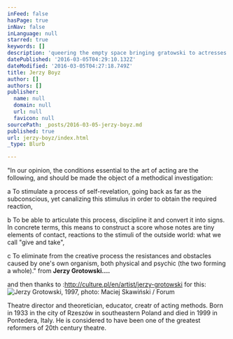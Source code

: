 ```yaml
---
inFeed: false
hasPage: true
inNav: false
inLanguage: null
starred: true
keywords: []
description: 'queering the empty space bringing gratowski to actresses. '
datePublished: '2016-03-05T04:29:10.132Z'
dateModified: '2016-03-05T04:27:18.749Z'
title: Jerzy Boyz
author: []
authors: []
publisher:
  name: null
  domain: null
  url: null
  favicon: null
sourcePath: _posts/2016-03-05-jerzy-boyz.md
published: true
url: jerzy-boyz/index.html
_type: Blurb

---
```

"In our opinion, the conditions essential to the art of acting are the following, and should be made the object of a methodical investigation:

a To stimulate a process of self-revelation, going back as far as the subconscious, yet canalizing this stimulus in order to obtain the required reaction, 

b To be able to articulate this process, discipline it and convert it into signs. In concrete terms, this means to construct a score whose notes are tiny elements of contact, reactions to the stimuli of the outside world: what we call "give and take", 

c To eliminate from the creative process the resistances and obstacles caused by one's own organism, both physical and psychic (the two forming a whole)." from **Jerzy Grotowski....**

and then thanks to :http://culture.pl/en/artist/jerzy-grotowski for this:
![Jerzy Grotowski, 1997, photo: Maciej Skawiński / Forum](https://the-grid-user-content.s3-us-west-2.amazonaws.com/da76c22f-f6c2-4897-b805-068c53f1b192.jpg)

Theatre director and theoretician, educator, creatr of acting methods. Born in 1933 in the city of Rzeszów in southeastern Poland and died in 1999 in Pontedera, Italy. He is considered to have been one of the greatest reformers of 20th century theatre.